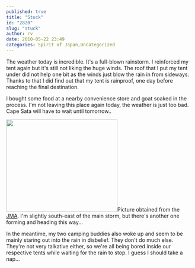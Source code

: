 ```yaml
---
published: true
title: "Stuck"
id: "2820"
slug: "stuck"
author: rv
date: 2010-05-22 23:49
categories: Spirit of Japan,Uncategorized
---
```

The weather today is incredible. It's a full-blown rainstorm. I reinforced my tent again but it's still not liking the huge winds. The roof that I put my tent under did not help one bit as the winds just blow the rain in from sideways. Thanks to that I did find out that my tent is rainproof, one day before reaching the final destination.

I bought some food at a nearby convenience store and goat soaked in the process. I'm not leaving this place again today, the weather is just too bad. Cape Sata will have to wait until tomorrow..

<a href="https://s3.amazonaws.com/cfwblog/uploads/2010/05/201005230835-00.png"><img class="aligncenter size-medium wp-image-2822" title="201005230835-00" src="https://s3.amazonaws.com/cfwblog/uploads/2010/05/201005230835-00.png?w=300" alt="" width="300" height="248" /></a>Picture obtained from the <a href="http://www.jma.go.jp/en/radnowc/index.html?areaCode=215" target="_blank">JMA</a>. I'm slightly south-east of the main storm, but there's another one forming and heading this way...

In the meantime, my two camping buddies also woke up and seem to be mainly staring out into the rain in disbelief. They don't do much else. They're not very talkative either, so we're all being bored inside our respective tents while waiting for the rain to stop. I guess I should take a nap...